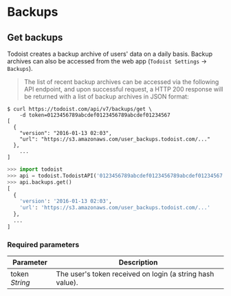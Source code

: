 # Backups

## Get backups

Todoist creates a backup archive of users' data on a daily
basis. Backup archives can also be accessed from the web app (`Todoist
Settings` -> `Backups`).

> The list of recent backup archives can be accessed via the following
> API endpoint, and upon successful request, a HTTP 200 response will
> be returned with a list of backup archives in JSON format:


```shell
$ curl https://todoist.com/api/v7/backups/get \
    -d token=0123456789abcdef0123456789abcdef01234567
[
  {
    "version": "2016-01-13 02:03",
    "url": "https://s3.amazonaws.com/user_backups.todoist.com/..."
  },
    ...
]
```

```python
>>> import todoist
>>> api = todoist.TodoistAPI('0123456789abcdef0123456789abcdef01234567')
>>> api.backups.get()
[
  {
    'version': '2016-01-13 02:03',
    'url': 'https://s3.amazonaws.com/user_backups.todoist.com/...'
  },
  ...
]
```

### Required parameters

Parameter | Description
--------- | -----------
token *String* | The user's token received on login (a string hash value).
